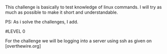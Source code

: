 This challenge is basically to test knowledge of linux commands. I will try as much as possible to make it short and understandable.

PS: As i solve the challenges, I add.

#LEVEL 0

For the challenge we will be logging into a server using ssh as given on [overthewire.org]
